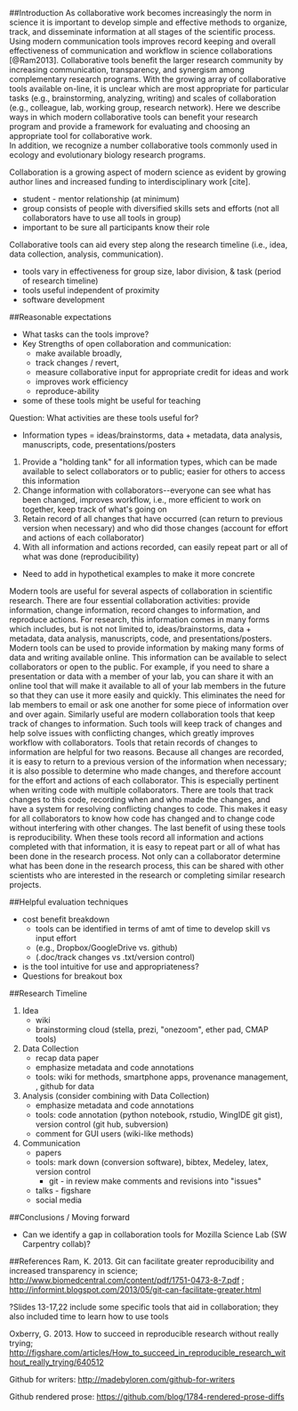 ##Introduction
As collaborative work becomes increasingly the norm in science it is important to develop simple and effective methods to organize, track, and disseminate information at all stages of the scientific process. 
Using modern communication tools improves record keeping and overall effectiveness of communication and workflow in science collaborations [@Ram2013].
Collaborative tools benefit the larger research community by increasing communication, transparency, and synergism among complementary research programs. 
With the growing array of collaborative tools available on-line, it is unclear which are most appropriate for particular tasks (e.g., brainstorming, analyzing, writing) and scales of collaboration (e.g., colleague, lab, working group, research network). 
Here we describe ways in which modern collaborative tools can benefit your research program and provide a framework for evaluating and choosing an appropriate tool for collaborative work.  
In addition, we recognize a number collaborative tools commonly used in ecology and evolutionary biology research programs.

Collaboration is a growing aspect of modern science as evident by growing author lines and increased funding to interdisciplinary work [cite].
* student - mentor relationship (at minimum)
* group consists of people with diversified skills sets and efforts (not all collaborators have to use all tools in group)
* important to be sure all participants know their role

Collaborative tools can aid every step along the research timeline (i.e., idea, data collection, analysis, communication).
* tools vary in effectiveness for group size, labor division, &  task (period of research timeline)
* tools useful independent of proximity
* software development
 
##Reasonable expectations
* What tasks can the tools improve?
* Key Strengths of open collaboration and communication: 
  * make available broadly, 
  * track changes / revert,
  * measure collaborative input for appropriate credit for ideas and work
  * improves work efficiency
  * reproduce-ability
* some of these tools might be useful for teaching

Question: What activities are these tools useful for?
* Information types = ideas/brainstorms, data + metadata, data analysis, manuscripts, code, presentations/posters

1. Provide a "holding tank" for all information types, which can be made available to select collaborators or to public; easier for others to access this information
2. Change information with collaborators--everyone can see what has been changed, improves workflow, i.e., more efficient to work on together, keep track of what's going on
3. Retain record of all changes that have occurred (can return to previous version when necessary) and who did those changes (account for effort and actions of each collaborator)
4. With all information and actions recorded, can easily repeat part or all of what was done (reproducibility)

* Need to add in hypothetical examples to make it more concrete

Modern tools are useful for several aspects of collaboration in scientific research. 
There are four essential collaboration activities: provide information, change information, record changes to information, and reproduce actions. 
For research, this information comes in many forms which includes, but is not not limited to, ideas/brainstorms, data + metadata, data analysis, manuscripts, code, and presentations/posters. 
Modern tools can be used to provide information by making many forms of data and writing available online. 
This information can be available to select collaborators or open to the public. 
For example, if you need to share a presentation or data with a member of your lab, you can share it with an online tool that will make it available to all of your lab members in the future so that they can use it more easily and quickly. 
This eliminates the need for lab members to email or ask one another for some piece of information over and over again. 
Similarly useful are modern collaboration tools that keep track of changes to information. 
Such tools will keep track of changes and help solve issues with conflicting changes, which greatly improves workflow with collaborators. 
Tools that retain records of changes to information are helpful for two reasons. 
Because all changes are recorded, it is easy to return to a previous version of the information when necessary; it is also possible to determine who made changes, and therefore account for the effort and actions of each collaborator. 
This is especially pertinent when writing code with multiple collaborators. 
There are tools that track changes to this code, recording when and who made the changes, and have a system for resolving conflicting changes to code. 
This makes it easy for all collaborators to know how code has changed and to change code without interfering with other changes. 
The last benefit of using these tools is reproducibility. 
When these tools record all information and actions completed with that information, it is easy to repeat part or all of what has been done in the research process. 
Not only can a collaborator determine what has been done in the research process, this can be shared with other scientists who are interested in the research or completing similar research projects. 

 
##Helpful evaluation techniques
* cost benefit breakdown 
  * tools can be identified in terms of amt of time to develop skill vs input effort 
  * (e.g., Dropbox/GoogleDrive vs. github)
  * (.doc/track changes vs .txt/version control)
* is the tool intuitive for use and appropriateness?
* Questions for breakout box
 
##Research Timeline
1. Idea
   * wiki
   * brainstorming cloud (stella, prezi, "onezoom",  ether pad, CMAP tools)
2. Data Collection
   * recap data paper
   * emphasize metadata and code annotations
   * tools: wiki for methods, smartphone apps, provenance management, , github for data 
3. Analysis (consider combining with Data Collection)
   * emphasize metadata and code annotations
   * tools: code annotation (python notebook, rstudio, WingIDE git gist), version control (git hub, subversion)
   * comment for GUI users (wiki-like methods)
4. Communication
   * papers
   * tools: mark down (conversion software), bibtex, Medeley, latex, version control
     * git - in review make comments and revisions into "issues"
   * talks - figshare
   * social media

##Conclusions / Moving forward
* Can we identify a gap in collaboration tools for Mozilla Science Lab (SW Carpentry collab)?

##References
Ram, K. 2013. Git can facilitate greater reproducibility and increased transparency in science; http://www.biomedcentral.com/content/pdf/1751-0473-8-7.pdf ; http://informint.blogspot.com/2013/05/git-can-facilitate-greater.html

?Slides 13-17,22 include some specific tools that aid in collaboration; they also included time to learn how to use tools

Oxberry, G. 2013. How to succeed in reproducible research without really trying; http://figshare.com/articles/How_to_succeed_in_reproducible_research_without_really_trying/640512 

Github for writers: http://madebyloren.com/github-for-writers

Github rendered prose: https://github.com/blog/1784-rendered-prose-diffs

